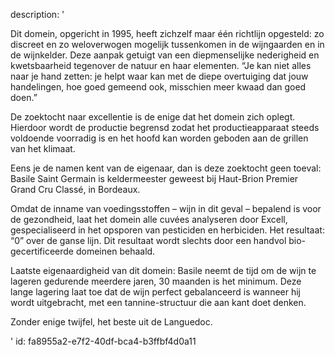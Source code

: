 description: '<p>Dit domein, opgericht in 1995, heeft zichzelf maar één richtlijn opgesteld: zo discreet en zo weloverwogen mogelijk tussenkomen in de wijngaarden en in de wijnkelder. Deze aanpak getuigt van een diepmenselijke nederigheid en kwetsbaarheid tegenover de natuur en haar elementen. “Je kan niet alles naar je hand zetten: je helpt waar kan met de diepe overtuiging dat jouw handelingen, hoe goed gemeend ook, misschien meer kwaad dan goed doen.”</p><p>De zoektocht naar excellentie is de enige dat het domein zich oplegt. Hierdoor wordt de productie begrensd zodat het productieapparaat steeds voldoende voorradig is en het hoofd kan worden geboden aan de grillen van het klimaat.</p><p>Eens je de namen kent van de eigenaar, dan is deze zoektocht geen toeval: Basile Saint Germain is keldermeester geweest bij Haut-Brion Premier Grand Cru Classé, in Bordeaux.</p><p>Omdat de inname van voedingsstoffen – wijn in dit geval – bepalend is voor de gezondheid, laat het domein alle cuvées analyseren door Excell, gespecialiseerd in het opsporen van pesticiden en herbiciden. Het resultaat: “0” over de ganse lijn. Dit resultaat wordt slechts door een handvol bio-gecertificeerde domeinen behaald.</p><p>Laatste eigenaardigheid van dit domein: Basile neemt de tijd om de wijn te lageren gedurende meerdere jaren, 30 maanden is het minimum. Deze lange lagering laat toe dat de wijn perfect gebalanceerd is wanneer hij wordt uitgebracht, met een tannine-structuur die aan kant doet denken.&nbsp;</p><p>Zonder enige twijfel, het beste uit de Languedoc.</p>'
id: fa8955a2-e7f2-40df-bca4-b3ffbf4d0a11

